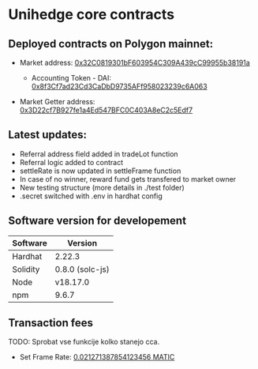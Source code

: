 # Unihedge core contracts
## Deployed contracts on Polygon mainnet:


* Market address: [0x32C0819301bF603954C309A439cC99955b38191a](https://polygonscan.com/address/0x32C0819301bF603954C309A439cC99955b38191a)
    * Accounting Token - DAI: [0x8f3Cf7ad23Cd3CaDbD9735AFf958023239c6A063](https://polygonscan.com/address/0x8f3Cf7ad23Cd3CaDbD9735AFf958023239c6A063)  

* Market Getter address: [0x3D22cf7B927fe1a4Ed547BFC0C403A8eC2c5Edf7](https://polygonscan.com/address/0x4E7ACEc79247264e731830f67D933129682b531f)

## Latest updates:
* Referral address field added in tradeLot function
* Referral logic added to contract
* settleRate is now updated in settleFrame function
* In case of no winner, reward fund gets transfered to market owner
* New testing structure (more details in ./test folder)
* .secret switched with .env in hardhat config


## Software version for developement
Software | Version
------------- | -------------
Hardhat  | 2.22.3
Solidity  | 0.8.0 (solc-js)
Node | v18.17.0
npm | 9.6.7




## Transaction fees
TODO: Sprobat vse funkcije kolko stanejo cca.
* Set Frame Rate: [0.021271387854123456 MATIC](https://polygonscan.com/tx/0xa94618edbc1149304a1a99fca82da961ec577b824da5ac7c30117914013b4815)



